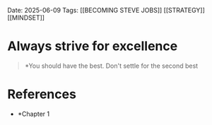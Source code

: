 Date: 2025-06-09
Tags:  [[BECOMING STEVE JOBS]] [[STRATEGY]] [[MINDSET]] 

# Always strive for excellence

> *You should have the best. Don't settle for the second best  

# References
- *Chapter 1 
